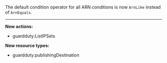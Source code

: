 The default condition operator for all ARN conditions is now `ArnLike` instead of `ArnEquals`.

---

**New actions:**

- guardduty:ListIPSets

**New resource types:**

- guardduty:publishingDestination
